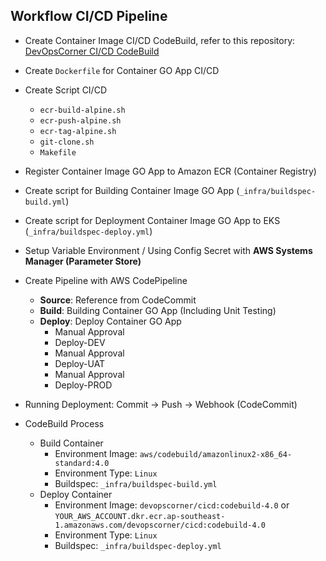## Workflow CI/CD Pipeline

- Create Container Image CI/CD CodeBuild, refer to this repository: [DevOpsCorner CI/CD CodeBuild](https://github.com/devopscorner/devopscorner-container/tree/main/compose/docker/cicd-codebuild)
- Create `Dockerfile` for Container GO App CI/CD
- Create Script CI/CD
  - `ecr-build-alpine.sh`
  - `ecr-push-alpine.sh`
  - `ecr-tag-alpine.sh`
  - `git-clone.sh`
  - `Makefile`

- Register Container Image GO App to Amazon ECR (Container Registry)
- Create script for Building Container Image GO App (`_infra/buildspec-build.yml`)
- Create script for Deployment Container Image GO App to EKS (`_infra/buildspec-deploy.yml`)
- Setup Variable Environment / Using Config Secret with **AWS Systems Manager (Parameter Store)**

- Create Pipeline with AWS CodePipeline
  - **Source**: Reference from CodeCommit
  - **Build**: Building Container GO App (Including Unit Testing)
  - **Deploy**: Deploy Container GO App
    - Manual Approval
    - Deploy-DEV
    - Manual Approval
    - Deploy-UAT
    - Manual Approval
    - Deploy-PROD

- Running Deployment: Commit -> Push -> Webhook (CodeCommit)

- CodeBuild Process
  - Build Container
    - Environment Image: `aws/codebuild/amazonlinux2-x86_64-standard:4.0`
    - Environment Type: `Linux`
    - Buildspec: `_infra/buildspec-build.yml`
  - Deploy Container
    - Environment Image: `devopscorner/cicd:codebuild-4.0` or `YOUR_AWS_ACCOUNT.dkr.ecr.ap-southeast-1.amazonaws.com/devopscorner/cicd:codebuild-4.0`
    - Environment Type: `Linux`
    - Buildspec: `_infra/buildspec-deploy.yml`

